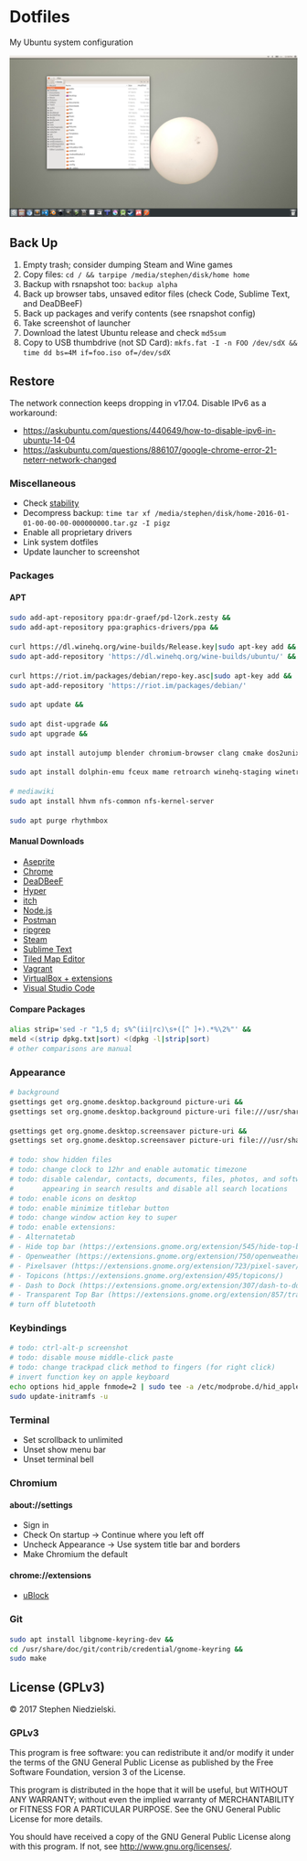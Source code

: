 # Dotfiles
My Ubuntu system configuration

![Screenshot](desktop.png)

## Back Up
1. Empty trash; consider dumping Steam and Wine games
1. Copy files: `cd / && tarpipe /media/stephen/disk/home home`
1. Backup with rsnapshot too: `backup alpha`
1. Back up browser tabs, unsaved editor files (check Code, Sublime Text, and
   DeaDBeeF)
1. Back up packages and verify contents (see rsnapshot config)
1. Take screenshot of launcher
1. Download the latest Ubuntu release and check `md5sum`
1. Copy to USB thumbdrive (not SD Card): `mkfs.fat -I -n FOO /dev/sdX && time dd bs=4M if=foo.iso of=/dev/sdX`

## Restore

The network connection keeps dropping in v17.04. Disable IPv6 as a workaround:
  - https://askubuntu.com/questions/440649/how-to-disable-ipv6-in-ubuntu-14-04
  - https://askubuntu.com/questions/886107/google-chrome-error-21-neterr-network-changed

### Miscellaneous
- Check [stability](https://discourse.codinghorror.com/t/is-your-computer-stable)
- Decompress backup: `time tar xf /media/stephen/disk/home-2016-01-01-00-00-00-000000000.tar.gz -I pigz`
- Enable all proprietary drivers
- Link system dotfiles
- Update launcher to screenshot

### Packages

#### APT
```bash
sudo add-apt-repository ppa:dr-graef/pd-l2ork.zesty &&
sudo add-apt-repository ppa:graphics-drivers/ppa &&

curl https://dl.winehq.org/wine-builds/Release.key|sudo apt-key add &&
sudo apt-add-repository 'https://dl.winehq.org/wine-builds/ubuntu/' &&

curl https://riot.im/packages/debian/repo-key.asc|sudo apt-key add &&
sudo apt-add-repository 'https://riot.im/packages/debian/'

sudo apt update &&

sudo apt dist-upgrade &&
sudo apt upgrade &&

sudo apt install autojump blender chromium-browser clang cmake dos2unix feh ffmpeg fontforge fontforge-extras fonts-roboto gimp git-gui gitk gnome-specimen gparted htop imagemagick inkscape jq libgnome-keyring-dev libimage-exiftool-perl llvm meld mplayer nmap nvidia-settings pigz pitivi potrace purr-data pv python-dev python-pip python3-dev python3-pip qemu qemu-kvm riot-web rsnapshot ruby-dev sg3-utils sox vim vim-gnome vlc whois wmctrl xclip xdotool xvfb &&

sudo apt install dolphin-emu fceux mame retroarch winehq-staging winetricks

# mediawiki
sudo apt install hhvm nfs-common nfs-kernel-server

sudo apt purge rhythmbox
```

#### Manual Downloads
- [Aseprite](https://www.aseprite.org/)
- [Chrome](https://www.google.com/chrome/browser/desktop/)
- [DeaDBeeF](http://deadbeef.sourceforge.net/download.html)
- [Hyper](https://hyper.is/)
- [itch](https://itch.io/app)
- [Node.js](https://nodejs.org/en/)
- [Postman](https://www.getpostman.com/apps)
- [ripgrep](https://github.com/BurntSushi/ripgrep/releases)
- [Steam](http://store.steampowered.com/about/)
- [Sublime Text](https://www.sublimetext.com/3)
- [Tiled Map Editor](https://thorbjorn.itch.io/tiled)
- [Vagrant](https://www.vagrantup.com/downloads.html)
- [VirtualBox + extensions](https://www.virtualbox.org/wiki/Downloads)
- [Visual Studio Code](https://code.visualstudio.com/download)

#### Compare Packages
```bash
alias strip='sed -r "1,5 d; s%^(ii|rc)\s+([^ ]+).*%\2%"' &&
meld <(strip dpkg.txt|sort) <(dpkg -l|strip|sort)
# other comparisons are manual
```

### Appearance
```bash
# background
gsettings get org.gnome.desktop.background picture-uri &&
gsettings set org.gnome.desktop.background picture-uri file:///usr/share/backgrounds/gnome/adwaita-timed.xml

gsettings get org.gnome.desktop.screensaver picture-uri &&
gsettings set org.gnome.desktop.screensaver picture-uri file:///usr/share/backgrounds/gnome/adwaita-timed.xml

# todo: show hidden files
# todo: change clock to 12hr and enable automatic timezone
# todo: disable calendar, contacts, documents, files, photos, and software from
#       appearing in search results and disable all search locations
# todo: enable icons on desktop
# todo: enable minimize titlebar button
# todo: change window action key to super
# todo: enable extensions:
# - Alternatetab
# - Hide top bar (https://extensions.gnome.org/extension/545/hide-top-bar/)
# - Openweather (https://extensions.gnome.org/extension/750/openweather/)
# - Pixelsaver (https://extensions.gnome.org/extension/723/pixel-saver/)
# - Topicons (https://extensions.gnome.org/extension/495/topicons/)
# - Dash to Dock (https://extensions.gnome.org/extension/307/dash-to-dock/)
# - Transparent Top Bar (https://extensions.gnome.org/extension/857/transparent-top-bar/)
# turn off blutetooth
```

### Keybindings
```bash
# todo: ctrl-alt-p screenshot
# todo: disable mouse middle-click paste
# todo: change trackpad click method to fingers (for right click)
# invert function key on apple keyboard
echo options hid_apple fnmode=2 | sudo tee -a /etc/modprobe.d/hid_apple.conf
sudo update-initramfs -u
```

### Terminal
- Set scrollback to unlimited
- Unset show menu bar
- Unset terminal bell

### Chromium
#### about://settings
- Sign in
- Check On startup -> Continue where you left off
- Uncheck Appearance -> Use system title bar and borders
- Make Chromium the default

#### chrome://extensions
- [uBlock](https://chrome.google.com/webstore/detail/ublock/cjpalhdlnbpafiamejdnhcphjbkeiagm)

### Git
```bash
sudo apt install libgnome-keyring-dev &&
cd /usr/share/doc/git/contrib/credential/gnome-keyring &&
sudo make
```

## License (GPLv3)
© 2017 Stephen Niedzielski.

### GPLv3
This program is free software: you can redistribute it and/or modify it
under the terms of the GNU General Public License as published by the
Free Software Foundation, version 3 of the License.

This program is distributed in the hope that it will be useful, but
WITHOUT ANY WARRANTY; without even the implied warranty of
MERCHANTABILITY or FITNESS FOR A PARTICULAR PURPOSE. See the GNU General
Public License for more details.

You should have received a copy of the GNU General Public License along
with this program. If not, see <http://www.gnu.org/licenses/>.